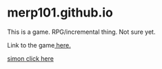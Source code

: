 # merp101.github.io
This is a game. RPG/incremental thing. Not sure yet.

Link to the game<a href="https://merp101.github.io/" target="_blank"> here. </a>



<a href="https://github.com/merp101/merp101.github.io/invitations">simon click here</a>
